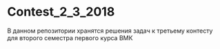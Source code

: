 # Contest_2_3_2018

В данном репозитории хранятся решения задач к третьему контесту для второго семестра первого курса ВМК
